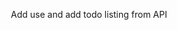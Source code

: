 <!-- title -->

 <title>ToDo List</title>

<!-- Description-->

<p align="center">Add use and add todo  listing  from API</p>

<!-- Summary-->

<p align="center">
